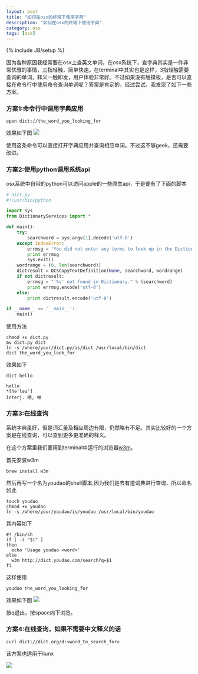 ```yaml
---
layout: post
title: "如何在osx的终端下使用字典"
description: "如何在osx的终端下使用字典"
category: osx
tags: [osx]
---
```

{% include JB/setup %}

因为各种原因我经常要在osx上查英文单词，在osx系统下，查字典其实是一件非常优雅的事情，三指轻触，简单快速。在terminal中其实也是这样，3指轻触需要查询的单词，释义一触即发，用户体验非常好。不过如果没有触摸板，是否可以直接在命令行中使用命令查询单词呢？答案是肯定的，经过尝试，我发现了如下一些方案。

### 方案1:命令行中调用字典应用

```
open dict://the_word_you_looking_for

```

效果如下图 
![](http://images.cnitblog.com/blog2015/146263/201505/121118084234878.png)

使用这条命令可以直接打开字典应用并查询相应单词。不过这不够geek，还需要改进。

### 方案2:使用python调用系统api

osx系统中自带的python可以访问apple的一些原生api，于是便有了下面的脚本

```python
# dict.py
#!/usr/bin/python

import sys
from DictionaryServices import *

def main():
    try:
        searchword = sys.argv[1].decode('utf-8')
    except IndexError:
        errmsg = 'You did not enter any terms to look up in the Dictionary.'
        print errmsg
        sys.exit()
    wordrange = (0, len(searchword))
    dictresult = DCSCopyTextDefinition(None, searchword, wordrange)
    if not dictresult:
        errmsg = "'%s' not found in Dictionary." % (searchword)
        print errmsg.encode('utf-8')
    else:
        print dictresult.encode('utf-8')

if __name__ == '__main__':
    main()

```

使用方法

```
chmod +x dict.py
mv dict.py dict
ln -s /where/your/dict.py/is/dict /usr/local/bin/dict
dict the_word_you_look_for
```

效果如下

```
dict hello

hello
*[hә'lәu']
interj. 喂, 嘿

```

### 方案3:在线查询

系统字典虽好，但是词汇量及相应周边有限，仍然略有不足。其实比较好的一个方案是在线查询，可以查到更多更准确的释义。

在这个方案里我们要用到terminal中运行的浏览器[w3m](http://w3m.sourceforge.net/)。

首先安装w3m

```
brew install w3m
```

然后再写一个名为youdao的shell脚本,因为我们是去有道词典进行查询，所以命名如此

```
touch youdao
chmod +x youdao
ln -s /where/your/youdao/is/youdao /usr/local/bin/youdao
```

其内容如下

```
#! /bin/sh
if [ -z "$1" ]
then
  echo 'Usage youdao <word>'
else
  w3m http://dict.youdao.com/search?q=$1
fi
```

这样使用

```
youdao the_word_you_looking_for
```

效果如下图
![](http://images.cnitblog.com/blog2015/146263/201505/121119147351188.png)


按q退出，按space向下浏览。

### 方案4:在线查询，如果不需要中文释义的话

```
curl dict://dict.org/d:<word_to_search_for>
```

该方案也适用于liunx

![](http://images.cnitblog.com/blog2015/146263/201505/121122037205861.png)



